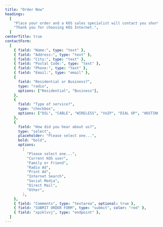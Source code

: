 ```yaml
---
title: "Order Now"
headings:
  [
    "Place your order and a KOS sales specialist will contact you shortly to get your payment information and book your service appointment.",
    "Thank you for choosing KOS Internet.",
  ]
centerTitle: true
contactForm:
  [
    { field: "Name:", type: "text" },
    { field: "Address:", type: "text" },
    { field: "City:", type: "text" },
    { field: "Postal Code:", type: "text" },
    { field: "Phone:", type: "text" },
    { field: "Email:", type: "email" },
    {
      field: "Residential or Business?",
      type: "radio",
      options: ["Residential", "Business"],
    },
    {
      field: "Type of service?",
      type: "checkbox",
      options: ["DSL", "CABLE", "WIRELESS", "VoIP", "DIAL UP", "HOSTING"],
    },
    {
      field: "How did you hear about us?",
      type: "select",
      placeholder: "Please select one...",
      bold: "bold",
      options:
        [
          "Please select one...",
          "Current KOS user",
          "Family or Friend",
          "Radio Ad",
          "Print Ad",
          "Internet Search",
          "Social Media",
          "Direct Mail",
          "Other",
        ],
    },
    { field: "Comments", type: "textarea", optional: true },
    { field: "SUBMIT ORDER FORM", type: "submit", color: "red" },
    { field: "xpzklvvj", type: "endpoint" },
  ]
---
```

